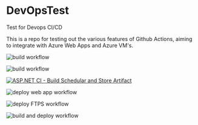 # DevOpsTest
Test for Devops CI/CD

This is a repo for testing out the various features of Github Actions, aiming to integrate with Azure Web Apps and Azure VM's.

![build workflow](https://github.com/MattThelwell/DevOpsTest/actions/workflows/dotnet-nuget-msbuild-artifact-custom.yml/badge.svg)

![build workflow](https://github.com/MattThelwell/DevOpsTest/actions/workflows/dotnet-nuget-msbuild-artifact-upload.yml/badge.svg)

[![ASP.NET CI - Build Schedular and Store Artifact](https://github.com/MattThelwell/DevOpsTest/actions/workflows/dotnet-nuget-msbuild-schedular-artifact-upload.yml/badge.svg)](https://github.com/MattThelwell/DevOpsTest/actions/workflows/dotnet-nuget-msbuild-schedular-artifact-upload.yml)

![deploy web app workflow](https://github.com/MattThelwell/DevOpsTest/actions/workflows/artifact-download-azure-web-app.yml/badge.svg)

![deploy FTPS workflow](https://github.com/MattThelwell/DevOpsTest/actions/workflows/artifact-download-FTPS-deploy.yml/badge.svg)

![build and deploy workflow](https://github.com/MattThelwell/DevOpsTest/actions/workflows/dotnet-nuget-msbuild-artifact-upload-azure.yml/badge.svg)


